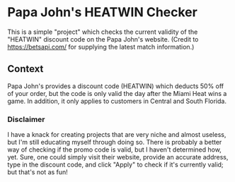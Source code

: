 # Papa John's HEATWIN Checker
This is a simple "project" which checks the current validity of the "HEATWIN" discount code on the Papa John's website. (Credit to https://betsapi.com/ for supplying the latest match information.)

## Context
Papa John's provides a discount code (HEATWIN) which deducts 50% off of your order, but the code is only valid the day after the Miami Heat wins a game. In addition, it only applies to customers in Central and South Florida.

### Disclaimer
I have a knack for creating projects that are very niche and almost useless, but I'm still educating myself through doing so. There is probably a better way of checking if the promo code is valid, but I haven't determined how, yet. Sure, one could simply visit their website, provide an accurate address, type in the discount code, and click "Apply" to check if it's currently valid; but that's not as fun!